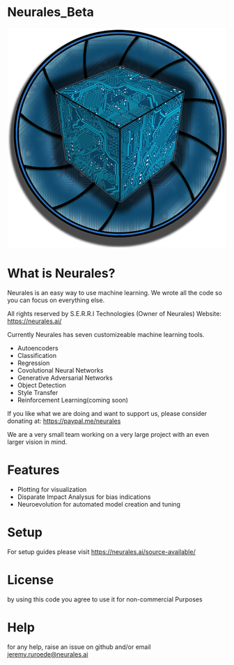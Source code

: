 # Neurales_Beta
<img src="/.github/Neurales_logo.png" width="600">

# What is Neurales?

Neurales is an easy way to use machine learning. We wrote all the code so you can focus on everything else.

All rights reserved by S.E.R.R.I Technologies (Owner of Neurales)
	Website: https://neurales.ai/

Currently Neurales has seven customizeable machine learning tools.

* Autoencoders
* Classification 
* Regression 
* Covolutional Neural Networks
* Generative Adversarial Networks 
* Object Detection
* Style Transfer
* Reinforcement Learning(coming soon)

If you like what we are doing and want to support us, please consider donating at: https://paypal.me/neurales

We are a very small team working on a very large project with an even larger vision in mind.
	
# Features
* Plotting for visualization
* Disparate Impact Analysus for bias indications
* Neuroevolution for automated model creation and tuning
	
# Setup
  
  For setup guides please visit https://neurales.ai/source-available/
 
# License

by using this code you agree to use it for non-commercial Purposes
  
# Help

for any help, raise an issue on github and/or email jeremy.ruroede@neurales.ai

